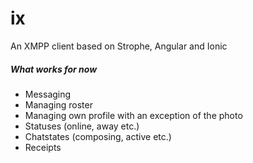 ix
==

An XMPP client based on Strophe, Angular and Ionic

##### What works for now

* Messaging
* Managing roster
* Managing own profile with an exception of the photo
* Statuses (online, away etc.)
* Chatstates (composing, active etc.)
* Receipts
